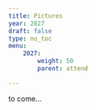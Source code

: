 ```yaml
---
title: Pictures
year: 2027
draft: false
type: no_toc
menu:
    2027:
        weight: 50
        parent: attend

---
```


to come...